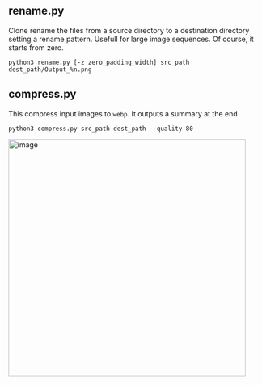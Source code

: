 ## rename.py
Clone rename the files from a source directory to a destination directory setting a rename pattern. Usefull for large image sequences. Of course, it starts from zero.

```python3 rename.py [-z zero_padding_width] src_path dest_path/Output_%n.png```

## compress.py
This compress input images to `webp`. It outputs a summary at the end

```python3 compress.py src_path dest_path --quality 80```

<img width="469" alt="image" src="https://github.com/basementstudio/scripts/assets/43894343/b01eecee-38cc-4d5f-b18c-375bede7b619">
